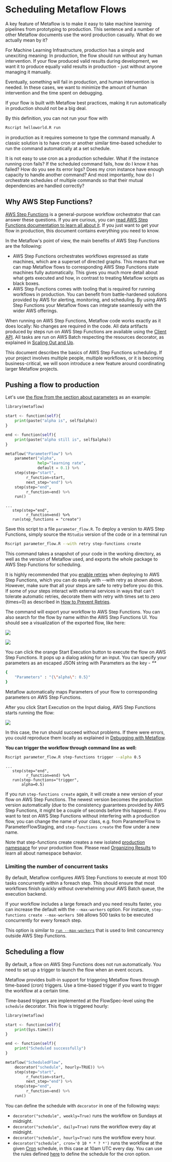 # Scheduling Metaflow Flows

A key feature of Metaflow is to make it easy to take machine learning pipelines from prototyping to production. This sentence and a number of other Metaflow documents use the word production casually. What do we actually mean by it?

For Machine Learning Infrastructure, production has a simple and unexciting meaning: In production, the flow should run without any human intervention. If your flow produced valid results during development, we want it to produce equally valid results in production - just without anyone managing it manually.

Eventually, something will fail in production, and human intervention is needed. In these cases, we want to minimize the amount of human intervention and the time spent on debugging.

If your flow is built with Metaflow best practices, making it run automatically in production should not be a big deal.

By this definition, you can not run your flow with

```bash
Rscript helloworld.R run
```

in production as it requires someone to type the command manually. A classic solution is to have cron or another similar time-based scheduler to run the command automatically at a set schedule.

It is not easy to use cron as a production scheduler. What if the instance running cron fails? If the scheduled command fails, how do I know it has failed? How do you see its error logs? Does my cron instance have enough capacity to handle another command? And most importantly, how do I orchestrate schedules of multiple commands so that their mutual dependencies are handled correctly?

## **Why AWS Step Functions?**

[AWS Step Functions](https://aws.amazon.com/step-functions/) is a general-purpose workflow orchestrator that can answer these questions. If you are curious, you can [read AWS Step Functions documentation to learn all about it](https://docs.aws.amazon.com/step-functions/latest/dg/welcome.html). If you just want to get your flow in production, this document contains everything you need to know.

In the Metaflow's point of view, the main benefits of AWS Step Functions are the following:

- AWS Step Functions orchestrates workflows expressed as state machines, which are a superset of directed graphs. This means that we can map Metaflow flows to corresponding AWS Step Functions state machines fully automatically. This gives you much more detail about what gets executed and how, in contrast to treating Metaflow scripts as black boxes.
- AWS Step Functions comes with tooling that is required for running workflows in production. You can benefit from battle-hardened solutions provided by AWS for alerting, monitoring, and scheduling. By using AWS Step Functions your Metaflow flows can integrate seamlessly with the wider AWS offerings.

When running on AWS Step Functions, Metaflow code works exactly as it does locally: No changes are required in the code. All data artifacts produced by steps run on AWS Step Functions are available using the [Client API](../metaflow/client.md). All tasks are run on AWS Batch respecting the resources decorator, as explained in [Scaling Out and Up](../metaflow/scaling.md).

This document describes the basics of AWS Step Functions scheduling. If your project involves multiple people, multiple workflows, or it is becoming business-critical, we will soon introduce a new feature around coordinating larger Metaflow projects.

## **Pushing a flow to production**

Let's use [the flow from the section about parameters](../metaflow/basics.md#how-to-define-parameters-for-flows) as an example:

<Tabs>
<TabItem label="R" value="R">

```python
library(metaflow)

start <- function(self){
    print(paste("alpha is", self$alpha))
}

end <- function(self){
    print(paste("alpha still is", self$alpha))
}

metaflow("ParameterFlow") %>%
    parameter("alpha",
              help="learning rate",
              default = 0.1) %>%
    step(step="start",
         r_function=start,
         next_step="end") %>%
    step(step="end",
         r_function=end) %>%
    run()
```

</TabItem>
<TabItem label="RStudio" value="RStudio">

```
...
   step(step="end",
         r_function=end) %>%
   run(step_functions = "create")
```

</TabItem>
</Tabs>

Save this script to a file `parameter_flow.R`. To deploy a version to AWS Step Functions, simply source the `RStudio` version of the code or in a terminal run

```bash
Rscript parameter_flow.R --with retry step-functions create
```

This command takes a snapshot of your code in the working directory, as well as the version of Metaflow used, and exports the whole package to AWS Step Functions for scheduling.

It is highly recommended that you [enable retries](../metaflow/failures.md#retrying-tasks-with-the-retry-decorator) when deploying to AWS Step Functions, which you can do easily with --with retry as shown above. However, make sure that all your steps are safe to retry before you do this. If some of your steps interact with external services in ways that can't tolerate automatic retries, decorate them with retry with times set to zero \(times=0\) as described in [How to Prevent Retries](../metaflow/failures.md#how-to-prevent-retries).

The command will export your workflow to AWS Step Functions. You can also search for the flow by name within the AWS Step Functions UI. You should see a visualization of the exported flow, like here:

![](https://lh5.googleusercontent.com/TLg0kuxe_NRXqfKFgv2_EWjgsWJ9vA-nG3859uOi8sVkpqITu2mbimSBWFq3VGOVw56_hL37tMA8hl7doGfe_3H7pLihqAd-ZIdSYOizjbAEgE3BRZB2fUsU42h0Kt5_GvC501PT)

![](https://lh4.googleusercontent.com/S0LZKdOvAuaMSFN58sBeKoarl-XSIT-lTPOBW7A1bukfCqGiT3Wlc9_XworJ-HtEV6JP8Cj1fHsTRKDDlRSR_kI8cZ_aQmaAx982tzmSWc8EHSrR7n8b0Au-sy5rP__OFAXC887J)

You can click the orange Start Execution button to execute the flow on AWS Step Functions. It pops up a dialog asking for an input. You can specify your parameters as an escaped JSON string with Parameters as the key - _\*\*_

```bash
{
    "Parameters" : "{\"alpha\": 0.5}"
}
```

Metaflow automatically maps Parameters of your flow to corresponding parameters on AWS Step Functions.

After you click Start Execution on the Input dialog, AWS Step Functions starts running the flow:

![](https://lh4.googleusercontent.com/zfwlsbdT-B7y_XXfi1ZrI4GweXYf1fOPjuwtxRNPSWRlMKrbT_QefbpRFdPJN0KTluYd3dqd1kJyTFznPZTKRXadsKoYUxIlWJq9cE4NEixA-suMXumd9fI0tU2j8SDG80HXZf4D)

In this case, the run should succeed without problems. If there were errors, you could reproduce them locally as explained in [Debugging with Metaflow](../metaflow/debugging.md).

**You can trigger the workflow through command line as well:**

<Tabs>
<TabItem label="Bash" value="Bash">

```bash
Rscript parameter_flow.R step-functions trigger --alpha 0.5
```

</TabItem>
<TabItem label="RStudio" value="RStudio">

```
...
   step(step="end",
         r_function=end) %>%
   run(step-functions="trigger",
       alpha=0.5)
```

</TabItem>
</Tabs>

If you run `step-functions create` again, it will create a new version of your flow on AWS Step Functions. The newest version becomes the production version automatically \(due to the consistency guarantees provided by AWS Step Functions, it might be a couple of seconds before this happens\). If you want to test on AWS Step Functions without interfering with a production flow, you can change the name of your class, e.g. from ParameterFlow to ParameterFlowStaging, and `step-functions create` the flow under a new name.

Note that step-functions create creates a new isolated [production namespace](../metaflow/tagging.md#tags-as-namespaces) for your production flow. Please read [Organizing Results](../metaflow/tagging.md) to learn all about namespace behavior.

### **Limiting the number of concurrent tasks**

By default, Metaflow configures AWS Step Functions to execute at most 100 tasks concurrently within a foreach step. This should ensure that most workflows finish quickly without overwhelming your AWS Batch queue, the execution backend.

If your workflow includes a large foreach and you need results faster, you can increase the default with the `--max-workers` option. For instance, `step-functions create --max-workers 500` allows 500 tasks to be executed concurrently for every foreach step.

This option is similar to [`run --max-workers`](../metaflow/scaling.md#safeguard-flags) that is used to limit concurrency outside AWS Step Functions.

## **Scheduling a flow**

By default, a flow on AWS Step Functions does not run automatically. You need to set up a trigger to launch the flow when an event occurs.

Metaflow provides built-in support for triggering Metaflow flows through time-based \(cron\) triggers. Use a time-based trigger if you want to trigger the workflow at a certain time.

Time-based triggers are implemented at the FlowSpec-level using the `schedule` decorator. This flow is triggered hourly:

```python
library(metaflow)

start <- function(self){
    print(Sys.time())
}

end <- function(self){
    print("Scheduled successfully")
}

metaflow("ScheduledFlow",
    decorator("schedule", hourly=TRUE)) %>%
    step(step="start",
         r_function=start,
         next_step="end") %>%
    step(step="end",
         r_function=end) %>%
    run()
```

You can define the schedule with `decorator` in one of the following ways:

- `decorator("schedule", weekly=True)` runs the workflow on Sundays at midnight.
- `decorator("schedule", daily=True)` runs the workflow every day at midnight.
- `decorator("schedule", hourly=True)` runs the workflow every hour.
- `decorator("schedule", cron='0 10 * * ? *')` runs the workflow at the given [Cron](http://en.wikipedia.org/wiki/cron) schedule, in this case at 10am UTC every day. You can use the rules defined [here](https://docs.aws.amazon.com/eventbridge/latest/userguide/scheduled-events.html) to define the schedule for the cron option.
